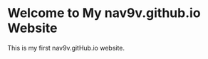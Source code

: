 <!DOCTYPE html>
<html>
  <head>
    <title>My nav9v.github.io Website</title>
  </head>
  <body>
    <h1>Welcome to My nav9v.github.io Website</h1>
    <p>This is my first nav9v.gitHub.io website.</p>
  </body>
</html>
